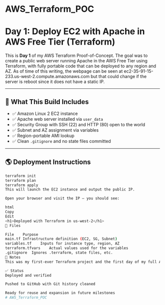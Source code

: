 # AWS_Terraform_POC
# Day 1: Deploy EC2 with Apache in AWS Free Tier (Terraform)

This is **Day 1** of my AWS Terraform Proof-of-Concept. The goal was to create a public web server running Apache in the AWS Free Tier using Terraform, with fully portable code that can be deployed to any region and AZ.
As of time of this writing, the webpage can be seen at ec2-35-91-15-233.us-west-2.compute.amazonaws.com but that could change if the server is reboot since it does not have a static IP.

---

## 🚀 What This Build Includes

- ✅ Amazon Linux 2 EC2 instance
- ✅ Apache web server installed via `user_data`
- ✅ Security Group with SSH (22) and HTTP (80) open to the world
- ✅ Subnet and AZ assignment via variables
- ✅ Region-portable AMI lookup
- ✅ Clean `.gitignore` and no state files committed

---

## 🌎 Deployment Instructions

```bash
terraform init
terraform plan
terraform apply
This will launch the EC2 instance and output the public IP.

Open your browser and visit the IP — you should see:

html
Copy
Edit
<h1>Deployed with Terraform in us-west-2</h1>
📁 Files

File	Purpose
main.tf	Infrastructure definition (EC2, SG, Subnet)
variables.tf	Inputs for instance type, region, AZ
terraform.tfvars	Actual values used for the variables
.gitignore	Ignores .terraform, state files, etc.
🧠 Notes
This was my first-ever Terraform project and the first day of my full AWS POC build. I chose to start with the basics — provisioning infrastructure as code, creating a working EC2 web server, and proving that I could build portable, modular Terraform from scratch.

✅ Status
Deployed and verified

Pushed to GitHub with Git history cleaned

Ready for reuse and expansion in future milestones
# AWS_Terraform_POC
